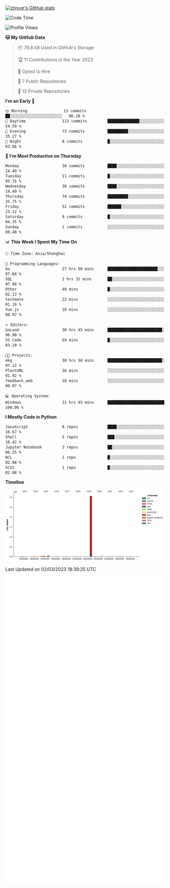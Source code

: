 
[![zhiyue's GitHub stats](https://github-readme-stats.vercel.app/api?username=zhiyue)](https://github.com/anuraghazra/github-readme-stats&&show_icons=true)

<!--START_SECTION:waka-->
![Code Time](http://img.shields.io/badge/Code%20Time-949%20hrs%2052%20mins-blue)

![Profile Views](http://img.shields.io/badge/Profile%20Views-1-blue)

**🐱 My GitHub Data** 

> 📦 78.8 kB Used in GitHub's Storage 
 > 
> 🏆 11 Contributions in the Year 2023
 > 
> 💼 Opted to Hire
 > 
> 📜 7 Public Repositories 
 > 
> 🔑 13 Private Repositories 
 > 
**I'm an Early 🐤** 

```text
🌞 Morning                13 commits          ██░░░░░░░░░░░░░░░░░░░░░░░   06.28 % 
🌆 Daytime                113 commits         ██████████████░░░░░░░░░░░   54.59 % 
🌃 Evening                73 commits          █████████░░░░░░░░░░░░░░░░   35.27 % 
🌙 Night                  8 commits           █░░░░░░░░░░░░░░░░░░░░░░░░   03.86 % 
```
📅 **I'm Most Productive on Thursday** 

```text
Monday                   30 commits          ████░░░░░░░░░░░░░░░░░░░░░   14.49 % 
Tuesday                  11 commits          █░░░░░░░░░░░░░░░░░░░░░░░░   05.31 % 
Wednesday                30 commits          ████░░░░░░░░░░░░░░░░░░░░░   14.49 % 
Thursday                 74 commits          █████████░░░░░░░░░░░░░░░░   35.75 % 
Friday                   52 commits          ██████░░░░░░░░░░░░░░░░░░░   25.12 % 
Saturday                 9 commits           █░░░░░░░░░░░░░░░░░░░░░░░░   04.35 % 
Sunday                   1 commits           ░░░░░░░░░░░░░░░░░░░░░░░░░   00.48 % 
```


📊 **This Week I Spent My Time On** 

```text
🕑︎ Time Zone: Asia/Shanghai

💬 Programming Languages: 
Go                       27 hrs 50 mins      ██████████████████████░░░   87.68 % 
SQL                      2 hrs 32 mins       ██░░░░░░░░░░░░░░░░░░░░░░░   07.98 % 
Other                    40 mins             █░░░░░░░░░░░░░░░░░░░░░░░░   02.13 % 
textmate                 22 mins             ░░░░░░░░░░░░░░░░░░░░░░░░░   01.19 % 
Vue.js                   18 mins             ░░░░░░░░░░░░░░░░░░░░░░░░░   00.97 % 

🔥 Editors: 
GoLand                   30 hrs 45 mins      ████████████████████████░   96.90 % 
VS Code                  59 mins             █░░░░░░░░░░░░░░░░░░░░░░░░   03.10 % 

🐱‍💻 Projects: 
mkg                      30 hrs 50 mins      ████████████████████████░   97.12 % 
PlantUML                 36 mins             ░░░░░░░░░░░░░░░░░░░░░░░░░   01.92 % 
feedback_web             18 mins             ░░░░░░░░░░░░░░░░░░░░░░░░░   00.97 % 

💻 Operating System: 
Windows                  31 hrs 45 mins      █████████████████████████   100.00 % 
```

**I Mostly Code in Python** 

```text
JavaScript               8 repos             ████░░░░░░░░░░░░░░░░░░░░░   16.67 % 
Shell                    5 repos             ███░░░░░░░░░░░░░░░░░░░░░░   10.42 % 
Jupyter Notebook         3 repos             ██░░░░░░░░░░░░░░░░░░░░░░░   06.25 % 
HCL                      1 repo              █░░░░░░░░░░░░░░░░░░░░░░░░   02.08 % 
SCSS                     1 repo              █░░░░░░░░░░░░░░░░░░░░░░░░   02.08 % 
```



**Timeline**

![Lines of Code chart](https://raw.githubusercontent.com/zhiyue/zhiyue/main/assets/bar_graph.png)


 Last Updated on 02/03/2023 18:39:25 UTC
<!--END_SECTION:waka-->

<!-- [![Top Langs](https://github-readme-stats.vercel.app/api/top-langs/?username=zhiyue)](https://github.com/anuraghazra/github-readme-stats) -->

![](./github-metrics.svg)

